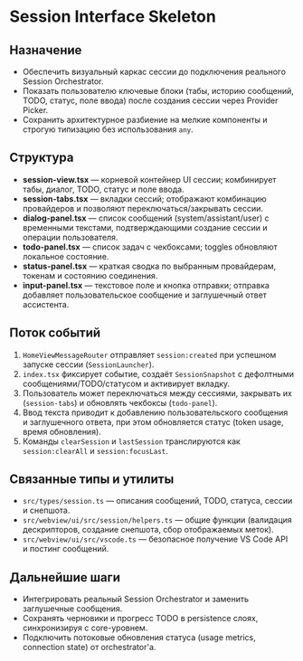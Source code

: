 # Session Interface Skeleton

## Назначение
- Обеспечить визуальный каркас сессии до подключения реального Session Orchestrator.
- Показать пользователю ключевые блоки (табы, историю сообщений, TODO, статус, поле ввода) после создания сессии через Provider Picker.
- Сохранить архитектурное разбиение на мелкие компоненты и строгую типизацию без использования `any`.

## Структура
- **session-view.tsx** — корневой контейнер UI сессии; комбинирует табы, диалог, TODO, статус и поле ввода.
- **session-tabs.tsx** — вкладки сессий; отображают комбинацию провайдеров и позволяют переключаться/закрывать сессии.
- **dialog-panel.tsx** — список сообщений (system/assistant/user) с временными текстами, подтверждающими создание сессии и операции пользователя.
- **todo-panel.tsx** — список задач с чекбоксами; toggles обновляют локальное состояние.
- **status-panel.tsx** — краткая сводка по выбранным провайдерам, токенам и состоянию соединения.
- **input-panel.tsx** — текстовое поле и кнопка отправки; отправка добавляет пользовательское сообщение и заглушечный ответ ассистента.

## Поток событий
1. `HomeViewMessageRouter` отправляет `session:created` при успешном запуске сессии (`SessionLauncher`).
2. `index.tsx` фиксирует событие, создаёт `SessionSnapshot` с дефолтными сообщениями/TODO/статусом и активирует вкладку.
3. Пользователь может переключаться между сессиями, закрывать их (`session-tabs`) и обновлять чекбоксы (`todo-panel`).
4. Ввод текста приводит к добавлению пользовательского сообщения и заглушечного ответа, при этом обновляется статус (token usage, время обновления).
5. Команды `clearSession` и `lastSession` транслируются как `session:clearAll` и `session:focusLast`.

## Связанные типы и утилиты
- `src/types/session.ts` — описания сообщений, TODO, статуса, сессии и снепшота.
- `src/webview/ui/src/session/helpers.ts` — общие функции (валидация дескрипторов, создание снепшота, сбор отображаемых меток).
- `src/webview/ui/src/vscode.ts` — безопасное получение VS Code API и постинг сообщений.

## Дальнейшие шаги
- Интегрировать реальный Session Orchestrator и заменить заглушечные сообщения.
- Сохранять черновики и прогресс TODO в persistence слоях, синхронизируя с core-уровнем.
- Подключить потоковые обновления статуса (usage metrics, connection state) от orchestrator'а.
